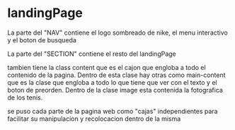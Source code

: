 
# landingPage

La parte del "NAV" contiene el logo sombreado de nike, el menu interactivo y el boton de busqueda

La parte del "SECTION" contiene el resto del landingPage

tambien tiene la class content que es el cajon que engloba a todo el contenido de la pagina.
Dentro de esta clase hay otras como main-content que es la clase que engloba a todo lo que tiene que ver con el texto y el boton de preorden.
Dentro de la clase image esta contenida la fotografica de los tenis.

se puso cada parte de la pagina web como "cajas" independientes para facilitar su manipulacion y recolocacion dentro de la misma

